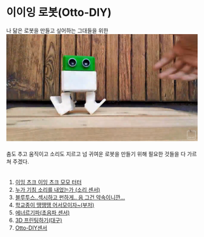 # 이이잉 로봇(Otto-DIY)
나 닮은 로봇을 만들고 싶어하는 그대들을 위한  
[![Watch the video](./img/otto-diy.PNG)](https://www.youtube.com/watch?v=oMY6p6zNqz4)  
　  
춤도 추고 움직이고 소리도 지르고 넘 귀여운 로봇을 만들기 위해 필요한 것들을 
다 가르쳐 주겠다.  
　  
1. [이잉 츠크 이잉 츠크 모모 터터](https://github.com/haedal-with-knu/Makers2/tree/master/ING-Robot/servo_motor)
2. [누가 기침 소리를 내었는가 (소리 센서)](https://github.com/haedal-with-knu/Makers2/tree/master/ING-Robot/Sound-Sensor)
3. [블루투스..섹시하고 펀하게.. 음 그건 약속이니깐...](https://github.com/haedal-with-knu/Makers2/tree/master/ING-Robot/Bluetooth)
4. [학교종이 땡땡땡 어서모이자~(부저)](https://github.com/haedal-with-knu/Makers2/tree/master/ING-Robot/Buzzer)
5. [에너르기파(초음파 센서)](https://github.com/haedal-with-knu/Makers2/tree/master/ING-Robot/ultrasonic-wave-Sensor)
6. [3D 프린팅하기(대구)](https://github.com/haedal-with-knu/Makers2/tree/master/ING-Robot/3d_printing/3Dprint)
7. [Otto-DIY센서](https://github.com/haedal-with-knu/Makers2/tree/master/ING-Robot/arduino_ottoDIY_source)